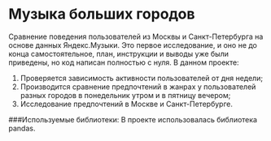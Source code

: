 # Музыка больших городов
Сравнение поведения пользователей из Москвы и Санкт-Петербурга на основе данных Яндекс.Музыки. Это первое исследование, и оно не до конца самостоятельное, план, инструкции и выводы уже были приведены, но код написан полностью с нуля. В данном проекте:
1. Проверяется зависимость активности пользователей от дня недели;
2. Производится сравнение предпочтений в жанрах у пользователей разных городов в понедельник утром и в пятницу вечером;
3. Исследование предпочтений в Москве и Санкт-Петербурге.

###Используемые библиотеки:
 В проекте использовалась библиотека pandas. 
